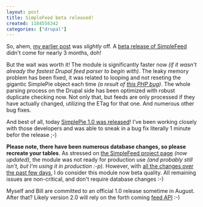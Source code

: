```yaml
--- 
layout: post
title: SimpleFeed beta released!
created: 1184556342
categories: ["drupal"]
---
```

So, ahem, <a href="http://tedserbinski.com/drupal/simplefeed-1-0-ships/">my earlier post</a> was <em>slightly</em> off. A <a href="http://drupal.org/project/simplefeed">beta release of SimpleFeed</a> didn't come for nearly 3 months, doh! 

But the wait was worth it! The module is significantly faster now <em>(if it wasn't already the fastest Drupal feed parser to begin with)</em>. The leaky memory problem has been fixed, it was related to looping and not reseting the gigantic SimplePie object each time <em>(a result of <a href="http://bugs.php.net/bug.php?id=33595">this PHP bug</a>)</em>. The whole parsing process on the Drupal side has been optimized with robust duplicate checking now. Not only that, but feeds are only processed if they have actually changed, utilizing the ETag for that one. And numerous other bug fixes.

And best of all, today <a href="http://simplepie.org/blog/2007/07/15/simplepie-10-is-here/">SimplePie 1.0 was released</a>! I've been working closely with those developers and was able to sneak in a bug fix literally 1 minute befor the release ;-)

<strong>Please note, there have been numerous database changes, so please recreate your tables</strong>. As stressed on <a href="http://drupal.org/project/simplefeed">the SimpleFeed project page</a> <em>(now updated)</em>, the module was not ready for production use <em>(and probably still isn't, but I'm using it in production :-p)</em>. However, with <a href="http://drupal.org/project/cvs/117881">all the changes over the past few days</a>, I do consider this module now beta quality. All remaining issues are non-critical, and don't require database changes :-)

Myself and Bill are committed to an official 1.0 release sometime in August. After that? Likely version 2.0 will rely on the forth coming <a href="http://drupal.org/project/feedapi">feed API</a> :-)

